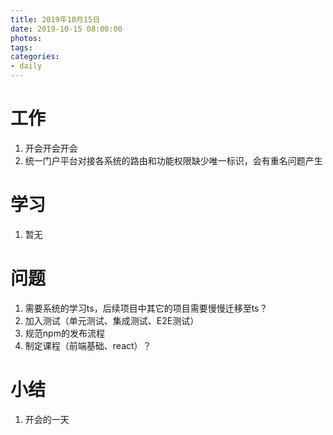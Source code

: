 ```yaml
---
title: 2019年10月15日
date: 2019-10-15 08:00:00
photos:
tags: 
categories:
- daily
---
```


# 工作

1. 开会开会开会
2. 统一门户平台对接各系统的路由和功能权限缺少唯一标识，会有重名问题产生

# 学习

1. 暂无

# 问题

1. 需要系统的学习ts，后续项目中其它的项目需要慢慢迁移至ts？
2. 加入测试（单元测试、集成测试、E2E测试）
3. 规范npm的发布流程
4. 制定课程（前端基础、react）？

# 小结

1. 开会的一天